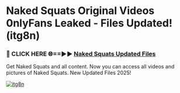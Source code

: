 # Naked Squats Original Videos 0nlyFans Leaked - Files Updated! (itg8n)

<h3>🔴 CLICK HERE 🌐==►► <a href="https://tinyurl.com/yckcrads" rel="nofollow">Naked Squats Updated Files</a></h3>

Get Naked Squats and all content. Now you can access all videos and pictures of Naked Squats. New Updated Files 2025!

[![itg8n](https://i.imgur.com/hpKpOFt.gif)](https://tinyurl.com/yckcrads)

